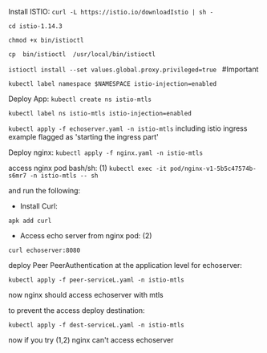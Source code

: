 Install ISTIO:
`curl -L https://istio.io/downloadIstio | sh -`


`cd istio-1.14.3`


`chmod +x bin/istioctl`


`cp  bin/istioctl  /usr/local/bin/istioctl`


`istioctl install --set values.global.proxy.privileged=true `    #Important


`kubectl label namespace $NAMESPACE istio-injection=enabled`


Deploy App:
`kubectl create ns istio-mtls`

`kubectl label ns istio-mtls istio-injection=enabled`

`kubectl apply -f echoserver.yaml -n istio-mtls`  including istio ingress example flagged as 'starting the ingress part'

Deploy nginx:
`kubectl apply -f nginx.yaml -n istio-mtls`

access nginx pod bash/sh: (1)
`kubectl exec -it pod/nginx-v1-5b5c47574b-s6mr7 -n istio-mtls -- sh`

and run the following:
- Install Curl:

`apk add curl`

- Access echo server from nginx pod: (2)

`curl echoserver:8080`


deploy Peer PeerAuthentication at the application level for echoserver:

`kubectl apply -f peer-serviceL.yaml -n istio-mtls`

now nginx should access echoserver with mtls 

to prevent the access deploy destination:

`kubectl apply -f dest-serviceL.yaml -n istio-mtls`

now if you try (1,2) nginx can't access echoserver






